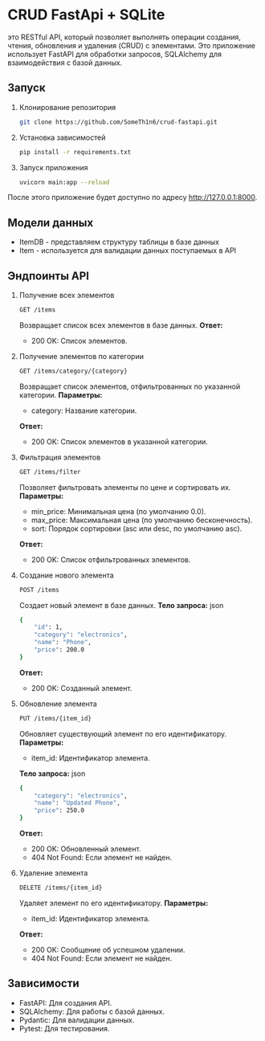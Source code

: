 # CRUD FastApi + SQLite

это RESTful API, который позволяет выполнять операции создания, чтения, обновления и удаления (CRUD) с элементами. Это приложение использует FastAPI для обработки запросов, SQLAlchemy для взаимодействия с базой данных.

## Запуск

1. Клонирование репозитория
    ```sh
    git clone https://github.com/SomeTh1n6/crud-fastapi.git
    ```
    
2. Установка зависимостей
    ```sh
    pip install -r requirements.txt
    ```
    
3. Запуск приложения
    ```sh
    uvicorn main:app --reload
    ```

После этого приложение будет доступно по адресу http://127.0.0.1:8000.

## Модели данных

- ItemDB - представляем структуру таблицы в базе данных
- Item - используется для валидации данных поступаемых в API

## Эндпоинты  API

1. Получение всех элементов
    ```sh
    GET /items
    ```
    Возвращает список всех элементов в базе данных.
    **Ответ:**
    - 200 OK: Список элементов.
    
2. Получение элементов по категории
    ```sh 
    GET /items/category/{category}
    ```
    Возвращает список элементов, отфильтрованных по указанной категории.
     **Параметры:**
    - category: Название категории.

    **Ответ:**
    - 200 OK: Список элементов в указанной категории.

3. Фильтрация элементов
     ```sh 
    GET /items/filter
    ```
    
    Позволяет фильтровать элементы по цене и сортировать их.
    **Параметры:**
    - min_price: Минимальная цена (по умолчанию 0.0).
    - max_price: Максимальная цена (по умолчанию бесконечность).
    - sort: Порядок сортировки (asc или desc, по умолчанию asc).
    
    **Ответ:**
    - 200 OK: Список отфильтрованных элементов.
    
4. Создание нового элемента
    ```sh 
    POST /items
    ```
    
    Создает новый элемент в базе данных.
    **Тело запроса:**
    json
    ```sh 
    {
        "id": 1,
        "category": "electronics",
        "name": "Phone",
        "price": 200.0
    }
    ```
    **Ответ:**
    - 200 OK: Созданный элемент.

5. Обновление элемента
    ```sh
    PUT /items/{item_id}
    ```
    Обновляет существующий элемент по его идентификатору.
    **Параметры:**
    - item_id: Идентификатор элемента.
    
    **Тело запроса:**
    json
    
    ```sh 
    {
        "category": "electronics",
        "name": "Updated Phone",
        "price": 250.0
    }
    ```
    **Ответ:**
    - 200 OK: Обновленный элемент.
    - 404 Not Found: Если элемент не найден.


6. Удаление элемента
    ```sh
    DELETE /items/{item_id}
    ```
    Удаляет элемент по его идентификатору.
    **Параметры:**
    - item_id: Идентификатор элемента.
    
    **Ответ:**
    - 200 OK: Сообщение об успешном удалении.
    - 404 Not Found: Если элемент не найден.
    

## Зависимости
- FastAPI: Для создания API.
- SQLAlchemy: Для работы с базой данных.
- Pydantic: Для валидации данных.
- Pytest: Для тестирования.
